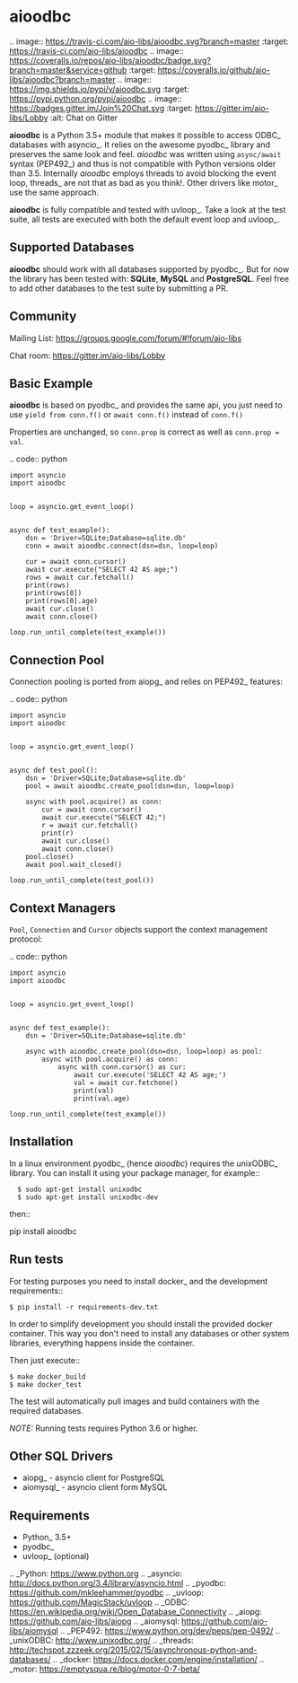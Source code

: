 aioodbc
=======
.. image:: https://travis-ci.com/aio-libs/aioodbc.svg?branch=master
    :target: https://travis-ci.com/aio-libs/aioodbc
.. image:: https://coveralls.io/repos/aio-libs/aioodbc/badge.svg?branch=master&service=github
    :target: https://coveralls.io/github/aio-libs/aioodbc?branch=master
.. image:: https://img.shields.io/pypi/v/aioodbc.svg
    :target: https://pypi.python.org/pypi/aioodbc
.. image:: https://badges.gitter.im/Join%20Chat.svg
    :target: https://gitter.im/aio-libs/Lobby
    :alt: Chat on Gitter

**aioodbc** is a Python 3.5+ module that makes it possible to access ODBC_ databases
with asyncio_. It relies on the awesome pyodbc_ library and preserves the same look and
feel. *aioodbc* was written using `async/await` syntax (PEP492_) and thus is not compatible
with Python versions older than 3.5.  Internally *aioodbc* employs threads to avoid
blocking the event loop, threads_ are not that as bad as you think!. Other
drivers like motor_ use the same approach.

**aioodbc** is fully compatible and tested with uvloop_. Take a look at the test
suite, all tests are executed with both the default event loop and uvloop_.

Supported Databases
-------------------

**aioodbc** should work with all databases supported by pyodbc_. But for now the
library has been tested with: **SQLite**, **MySQL** and **PostgreSQL**. Feel
free to add other databases to the test suite by submitting a PR.


Community
---------
Mailing List: https://groups.google.com/forum/#!forum/aio-libs

Chat room: https://gitter.im/aio-libs/Lobby


Basic Example
-------------

**aioodbc** is based on pyodbc_ and provides the same api, you just need
to use  ``yield from conn.f()`` or ``await conn.f()`` instead of ``conn.f()``

Properties are unchanged, so ``conn.prop`` is correct as well as
``conn.prop = val``.


.. code:: python

    import asyncio
    import aioodbc


    loop = asyncio.get_event_loop()


    async def test_example():
        dsn = 'Driver=SQLite;Database=sqlite.db'
        conn = await aioodbc.connect(dsn=dsn, loop=loop)

        cur = await conn.cursor()
        await cur.execute("SELECT 42 AS age;")
        rows = await cur.fetchall()
        print(rows)
        print(rows[0])
        print(rows[0].age)
        await cur.close()
        await conn.close()

    loop.run_until_complete(test_example())


Connection Pool
---------------
Connection pooling is ported from aiopg_ and relies on PEP492_ features:

.. code:: python

    import asyncio
    import aioodbc


    loop = asyncio.get_event_loop()


    async def test_pool():
        dsn = 'Driver=SQLite;Database=sqlite.db'
        pool = await aioodbc.create_pool(dsn=dsn, loop=loop)

        async with pool.acquire() as conn:
            cur = await conn.cursor()
            await cur.execute("SELECT 42;")
            r = await cur.fetchall()
            print(r)
            await cur.close()
            await conn.close()
        pool.close()
        await pool.wait_closed()

    loop.run_until_complete(test_pool())


Context Managers
----------------
`Pool`, `Connection` and `Cursor` objects support the context management
protocol:

.. code:: python

    import asyncio
    import aioodbc


    loop = asyncio.get_event_loop()


    async def test_example():
        dsn = 'Driver=SQLite;Database=sqlite.db'

        async with aioodbc.create_pool(dsn=dsn, loop=loop) as pool:
            async with pool.acquire() as conn:
                async with conn.cursor() as cur:
                    await cur.execute('SELECT 42 AS age;')
                    val = await cur.fetchone()
                    print(val)
                    print(val.age)

    loop.run_until_complete(test_example())


Installation
------------

In a linux environment pyodbc_ (hence *aioodbc*) requires the unixODBC_ library.
You can install it using your package manager, for example::

      $ sudo apt-get install unixodbc
      $ sudo apt-get install unixodbc-dev

then::

   pip install aioodbc


Run tests
---------

For testing purposes you need to install docker_ and the development
requirements::

    $ pip install -r requirements-dev.txt

In order to simplify development you should install the provided docker container.
This way you don't need to install any databases or other system libraries, everything happens inside the container.

Then just execute::

    $ make docker_build
    $ make docker_test

The test will automatically pull images and build containers with
the required databases.

*NOTE:* Running tests requires Python 3.6 or higher.


Other SQL Drivers
-----------------

* aiopg_ - asyncio client for PostgreSQL
* aiomysql_ - asyncio client form MySQL


Requirements
------------

* Python_ 3.5+
* pyodbc_
* uvloop_ (optional)


.. _Python: https://www.python.org
.. _asyncio: http://docs.python.org/3.4/library/asyncio.html
.. _pyodbc: https://github.com/mkleehammer/pyodbc
.. _uvloop: https://github.com/MagicStack/uvloop
.. _ODBC: https://en.wikipedia.org/wiki/Open_Database_Connectivity
.. _aiopg: https://github.com/aio-libs/aiopg
.. _aiomysql: https://github.com/aio-libs/aiomysql
.. _PEP492: https://www.python.org/dev/peps/pep-0492/
.. _unixODBC: http://www.unixodbc.org/
.. _threads: http://techspot.zzzeek.org/2015/02/15/asynchronous-python-and-databases/
.. _docker: https://docs.docker.com/engine/installation/
.. _motor: https://emptysqua.re/blog/motor-0-7-beta/
